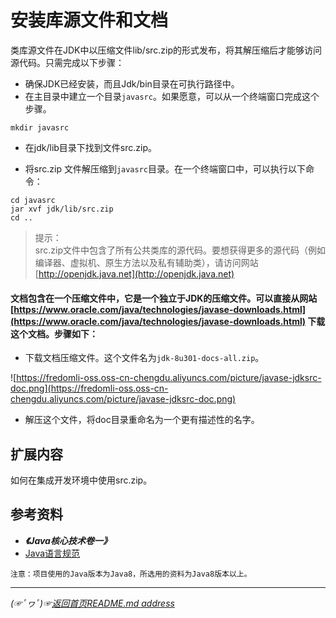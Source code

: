 # 安装库源文件和文档  
类库源文件在JDK中以压缩文件lib/src.zip的形式发布，将其解压缩后才能够访问源代码。只需完成以下步骤：  

* 确保JDK已经安装，而且Jdk/bin目录在可执行路径中。
* 在主目录中建立一个目录`javasrc`。如果愿意，可以从一个终端窗口完成这个步骤。

```shell
mkdir javasrc
```
* 在jdk/lib目录下找到文件src.zip。

* 将src.zip 文件解压缩到`javasrc`目录。在一个终端窗口中，可以执行以下命令：
```shell
cd javasrc
jar xvf jdk/lib/src.zip
cd ..
```

> 提示：  
>   src.zip文件中包含了所有公共类库的源代码。要想获得更多的源代码（例如编译器、虚拟机、原生方法以及私有辅助类），请访问网站[http://openjdk.java.net](http://openjdk.java.net)


#### 文档包含在一个压缩文件中，它是一个独立于JDK的压缩文件。可以直接从网站[https://www.oracle.com/java/technologies/javase-downloads.html](https://www.oracle.com/java/technologies/javase-downloads.html) 下载这个文档。步骤如下：  
* 下载文档压缩文件。这个文件名为`jdk-8u301-docs-all.zip`。  

![https://fredomli-oss.oss-cn-chengdu.aliyuncs.com/picture/javase-jdksrc-doc.png](https://fredomli-oss.oss-cn-chengdu.aliyuncs.com/picture/javase-jdksrc-doc.png)  

* 解压这个文件，将doc目录重命名为一个更有描述性的名字。

## 扩展内容
如何在集成开发环境中使用src.zip。
## 参考资料

* ***《Java核心技术卷一》***
* [Java语言规范](https://docs.oracle.com/javase/specs/jls/se8/html/index.html)
```
注意：项目使用的Java版本为Java8，所选用的资料为Java8版本以上。
```


___________
*(☞ﾟヮﾟ)☞[返回首页README.md address](https://github.com/fredomli/java-standard)*
